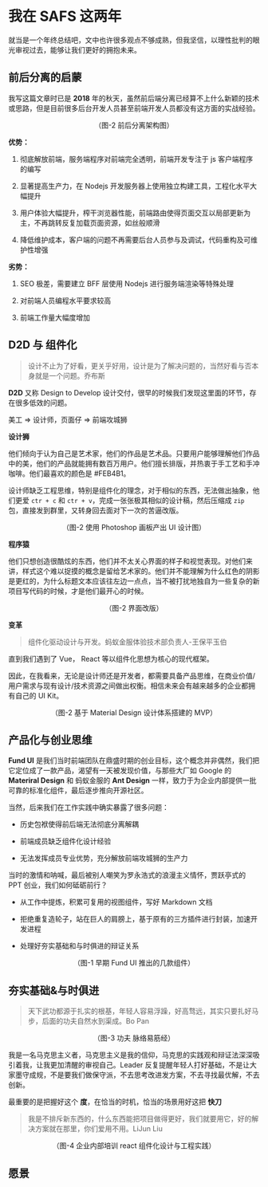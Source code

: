 # 我在 SAFS 这两年

就当是一个年终总结吧，文中也许很多观点不够成熟，但我坚信，以理性批判的眼光审视过去，能够让我们更好的拥抱未来。

## 前后分离的启蒙

我写这篇文章时已是 **2018** 年的秋天，虽然前后端分离已经算不上什么新颖的技术或思路，但是目前很多后台开发人员甚至前端开发人员都没有这方面的实战经验。

<p align="center">（图-2 前后分离架构图）</p>

**优势：**

1. 彻底解放前端，服务端程序对前端完全透明，前端开发专注于 js 客户端程序的编写

2. 显著提高生产力，在 Nodejs 开发服务器上使用独立构建工具，工程化水平大幅提升

3. 用户体验大幅提升，榨干浏览器性能，前端路由使得页面交互以局部更新为主，不再跳转反复加载页面资源，如丝般顺滑

4. 降低维护成本，客户端的问题不再需要后台人员参与及调试，代码重构及可维护性增强

**劣势：**

1. SEO 极差，需要建立 BFF 层使用 Nodejs 进行服务端渲染等特殊处理

2. 对前端人员编程水平要求较高

3. 前端工作量大幅度增加

## D2D 与 组件化

> 设计不止为了好看，更关乎好用，设计是为了解决问题的，当然好看与否本身就是一个问题。乔布斯

**D2D** 又称 Design to Develop 设计交付，很早的时候我们发现这里面的环节，存在很多低效的问题。

美工 => 设计师，页面仔 => 前端攻城狮

**设计狮**

他们倾向于认为自己是艺术家，他们的作品是艺术品。只要用户能够理解他们作品中的美，他们的产品就能拥有数百万用户。他们擅长排版，并热衷于手工艺和手冲咖啡。他们最喜欢的颜色是 #FEB4B1。

设计师缺乏工程思维，特别是组件化的理念，对于相似的东西，无法做出抽象，他们更爱 `ctr + c` 和 `ctr + v`，完成一张张极其相似的设计稿，然后压缩成 `zip` 包，直接发到群里，又转身回去面对下一次的苦逼改版。

<p align="center">（图-2 使用 Photoshop 画板产出 UI 设计图）</p>

**程序猿**

他们只想创造很酷炫的东西，他们并不太关心界面的样子和视觉表现。对他们来讲，样式这个难以捉摸的概念是留给艺术家的。他们并不能理解为什么红色的阴影是更红的，为什么标题文本应该往左边一点点，当不被打扰地独自为一些复杂的新项目写代码的时候，才是他们最开心的时候。

<p align="center">（图-2 界面改版）</p>

**变革**

> 组件化驱动设计与开发。蚂蚁金服体验技术部负责人-王保平玉伯

直到我们遇到了 Vue， React 等以组件化思想为核心的现代框架。

因此，在我看来，无论是设计师还是开发者，都需要具备产品思维，在商业价值/用户需求与现有设计/技术资源之间做出权衡。相信未来会有越来越多的企业都拥有自己的 UI Kit。

<p align="center">（图-2 基于 Material Design 设计体系搭建的 MVP）</p>

## 产品化与创业思维

**Fund UI** 是我们当时前端团队在鼎盛时期的创业目标，这个概念并非偶然，我们把它定位成了一款产品，渴望有一天被发现价值，与那些大厂如 Google 的 **Materiral Design** 和 蚂蚁金服的 **Ant Design** 一样，致力于为企业内部提供一批可靠的标准化组件，最后逐步推向开源社区。

当然，后来我们在工作实践中确实暴露了很多问题：

- 历史包袱使得前后端无法彻底分离解耦

- 前端成员缺乏组件化设计经验

- 无法发挥成员专业优势，充分解放前端攻城狮的生产力

当时的激情和呐喊，最后被别人嘲笑为罗永浩式的浪漫主义情怀，贾跃亭式的 PPT 创业，我们如何砥砺前行？

- 从工作中提炼，积累可复用的视图组件，写好 Markdown 文档

- 拒绝重复造轮子，站在巨人的肩膀上，基于原有的三方插件进行封装，加速开发进程

- 处理好夯实基础和与时俱进的辩证关系

<p align="center">（图-1 早期 Fund UI 推出的几款组件）</p>

## 夯实基础&与时俱进

> 天下武功都源于扎实的根基，年轻人容易浮躁，好高骛远，其实只要扎好马步，后面的功夫自然水到渠成。Bo Pan

<p align="center">（图-3 功夫 脉络易筋经）</p>

我是一名马克思主义者，马克思主义是我的信仰，马克思的实践观和辩证法深深吸引着我，让我更加清醒的审视自己。Leader 反复提醒年轻人打好基础，不是让大家墨守成规，不是要我们做保守派，不去思考改进发方案，不去寻找最优解，不去创新。

最重要的是把握好这个 **度**，在恰当的时机，恰当的场景用好这把 **快刀**

> 我是不排斥新东西的，什么东西能把项目做得更好，我们就要用它，好的解决方案就在那里，你们爱用不用。LiJun Liu

<p align="center">（图-4 企业内部培训 react 组件化设计与工程实践）</p>

## 愿景
